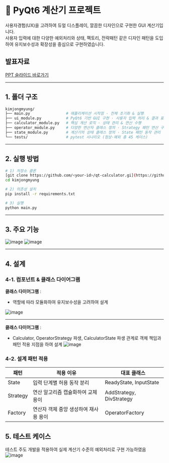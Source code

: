 # 📱 PyQt6 계산기 프로젝트
사용자경험(UX)을 고려하여 듀얼 디스플레이, 깔끔한 디자인으로 구현한 GUI 계산기입니다.</br> 
사용자 입력에 대한 다양한 예외처리와 상태, 팩토리, 전략패턴 같은 디자인 패턴을 도입하여 유지보수성과 확장성을 중심으로 구현하였습니다.
## 발표자료
[PPT 슬라이드 바로가기](https://docs.google.com/presentation/d/1dImJsHzd4QwMWpMc3vhF3w50E9WGPHR4emFxLQAeuMI/edit?usp=sharing)

---
## 1. 폴더 구조 
```bash
kimjongmyung/
├── main.py                # 애플리케이션 시작점 · 전체 초기화 & 실행
├── ui_module.py           # PyQt6 기반 GUI 구현 · 사용자 입력 처리 & 결과 표시
├── calculator_module.py   # 핵심 계산 로직 · 상태 관리 & 연산 수행
├── operator_module.py     # 다양한 연산자 클래스 정의 · Strategy 패턴 연산 구현
├── state_module.py        # 계산기의 상태 클래스 정의 · State 패턴 동작 관리
└── tests/                 # pytest 시나리오 (정상·예외 총 45 케이스)
```

---

## 2. 실행 방법
```bash
# 1) 저장소 클론
[git clone https://github.com/<your-id>/qt-calculator.gi](https://github.com/jongbob1918/PyQt6_Calculator.git)
cd kimjongmyung

# 2) 의존성 설치
pip install -r requirements.txt

# 3) 실행
python main.py

```
---


## 3. 주요 기능

![image](https://github.com/user-attachments/assets/946138a8-93df-434e-b7b2-728de09a9c04)
![image](https://github.com/user-attachments/assets/a614f6a8-3f78-42db-a14c-2c15e102c692)




---

## 4. 설계
### 4-1. 컴포넌트 & 클래스 다이어그램
**클래스 다이어그램** : 
- 역할에 따라 모듈화하여 유지보수성을 고려하여 설계
  
![image](https://github.com/user-attachments/assets/5eb9e5ab-3fd4-4480-9955-e60edeb4be64)

---

**클래스 다이어그램** : 
- Calculator, OperatorStrategy 파생, CalculatorState 파생 관계로 객체 책임과 패턴 적용 지점을 하여 설계
![image](https://github.com/user-attachments/assets/ecc42a42-dff8-4375-8199-eb3acd32b697)


### 4-2. 설계 패턴 적용
  | 패턴 | 적용 이유 | 대표 클래스 |
  |------|------------------------|------------------------|
  | State | 입력 단계별 허용 동작 분리| ReadyState, InputState |
  | Strategy | 연산 알고리즘 캡슐화하여 교체 용이 | AddStrategy, DivStrategy |
  | Factory | 연산자 객체 중앙 생성하여 재사용 용이 | OperatorFactory |






## 5. 테스트 케이스
테스트 주도 개발을 적용하여 실제 계산기 수준의 예외처리로 구현 가능하였음
![image](https://github.com/user-attachments/assets/c547f4fb-2d66-4eed-8a5d-35facea851bf)

